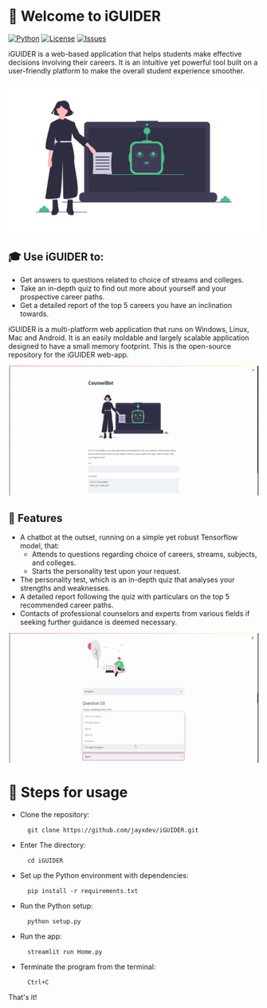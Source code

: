 # :wave: Welcome to iGUIDER
[![Python](https://img.shields.io/badge/Python-3.7.0-blue)]() 
[![License](https://img.shields.io/github/license/jayxdev/iGUIDER)](https://github.com/jayxdev/iGUIDER/blob/master/LICENSE) 
[![Issues](https://img.shields.io/github/issues/jayxdev/Neural_Style_Transfer)]()


iGUIDER is a web-based application that helps students make effective decisions involving their careers. 
It is an intuitive yet powerful tool built on a user-friendly platform to make the overall student experience smoother. 


![](res/img/21.png)
## :mortar_board: Use iGUIDER to:
- Get answers to questions related to choice of streams and colleges.
- Take an in-depth quiz to find out more about yourself and your prospective career paths.
- Get a detailed report of the top 5 careers you have an inclination towards.

iGUIDER is a multi-platform web application that runs on Windows, Linux, Mac and Android. It is an easily moldable and largely scalable application designed to have a small memory footprint. 
This is the open-source repository for the iGUIDER web-app.


<p align="center">
<img width="500" height="260" src="res/gif_bot.gif">
</p>

## :star2: Features
- A chatbot at the outset, running on a simple yet robust Tensorflow model, that:
  - Attends to questions regarding choice of careers, streams, subjects, and colleges.
  - Starts the personality test upon your request.
- The personality test, which is an in-depth quiz that analyses your strengths and weaknesses. 
- A detailed report following the quiz with particulars on the top 5 recommended career paths.
- Contacts of professional counselors and experts from various fields if seeking further guidance is deemed necessary. 


<p align="center">
<img width="500" height="260" src="res/gif_results.gif">
</p>

# :green_book: Steps for usage

- Clone the repository: 

        git clone https://github.com/jayxdev/iGUIDER.git
- Enter The directory: 

        cd iGUIDER
- Set up the Python environment with dependencies:

        pip install -r requirements.txt
- Run the Python setup:
        
        python setup.py
- Run the app:

        streamlit run Home.py
- Terminate the program from the terminal:

        Ctrl+C

That's it!
